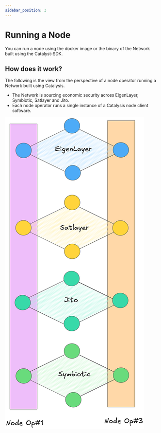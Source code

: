 ```yaml
---
sidebar_position: 3
---
```


# Running a Node

You can run a node using the docker image or the binary of the Network built using the Catalyst-SDK.

## How does it work?

The following is the view from the perspective of a node operator running a Network built using Catalysis.

- The Network is sourcing economic security across EigenLayer, Symbiotic, Satlayer and Jito.
- Each node operator runs a single instance of a Catalysis node client software.

<div style={{
  width: "400px",
  margin: "auto",
  maxWidth: "100%"
}}>

![Simplified Stack](./img/arch-no-101.png)

</div>